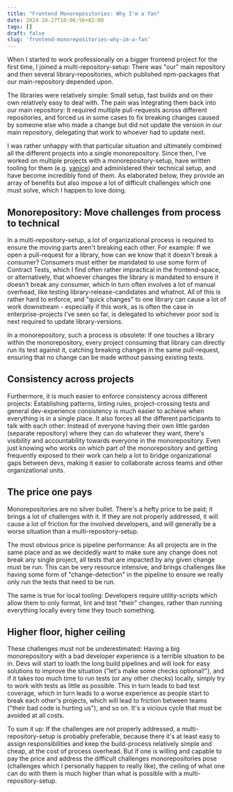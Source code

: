 ```yaml
---
title: "Frontend Monorepositories: Why I'm a fan"
date: 2024-10-27T10:06:56+02:00
tags: []
draft: false
slug: 'frontend-monorepositories-why-im-a-fan'
---
```


When I started to work professionally on a bigger frontend project for the first time, I joined a multi-repository-setup:
There was "our" main repository and then several library-repositories, which published npm-packages that our main-repository depended upon.

The libraries were relatively simple: Small setup, fast builds and on their own relatively easy to deal with.
The pain was întegrating them back into our main repository: It required multiple pull-requests across different repositories,
and forced us in some cases to fix breaking changes caused by someone else who made a change but did not update the version in our main repository, delegating that work to whoever had to update next.

I was rather unhappy with that particular situation and ultimately combined all the different projects into a single monorepository.
Since then, I've worked on multiple projects with a monorepository-setup, have written tooling for them (e.g. [yanice](https://github.com/abuob/yanice)) and administered their technical setup,
and have become incredibly fond of them. As elaborated below, they provide an array of benefits but also impose a lot of difficult challenges which one must solve, which I happen to love doing.

## Monorepository: Move challenges from process to technical

In a multi-repository-setup, a lot of organizational process is required to ensure the moving parts aren't breaking each other.
For example: If we open a pull-request for a library, how can we know that it doesn't break a consumer?
Consumers must either be mandated to use some form of Contract Tests, which I find often rather impractical in the frontend-space, or alternatively,
that whoever changes the library is mandated to ensure it doesn't break any consumer, which in turn often involves a lot of manual overhead, like testing library-release-candidates and whatnot.
All of this is rather hard to enforce, and "quick changes" to one library can cause a lot of work downstream -
especially if this work, as is often the case in enterprise-projects I've seen so far, is delegated to whichever poor sod is next required to update library-versions.

In a monorepository, such a process is obsolete: If one touches a library within the monorepository, every project consuming that library can directly run its test against it,
catching breaking changes in the same pull-request, ensuring that no change can be made without passing existing tests.

## Consistency across projects

Furthermore, it is much easier to enforce consistency across different projects: Establishing patterns, linting rules, project-crossing tests and general dev-experience consistency is much easier
to achieve when everything is in a single place. It also forces all the different participants to talk with each other:
Instead of everyone having their own little garden (separate repository) where they can do whatever they want, there's visibility and accountability towards everyone in the monorepository.
Even just knowing who works on which part of the monorepository and getting frequently exposed to their work can help a lot to bridge organizational gaps between devs,
making it easier to collaborate across teams and other organizational units.

## The price one pays

Monorepositories are no silver bullet. There's a hefty price to be paid; it brings a lot of challenges with it.
If they are not properly addressed, it will cause a lot of friction for the involved developers, and will generally be a worse situation than a multi-repository-setup.

The most obvious price is pipeline performance: As all projects are in the same place and as we decidedly want to make sure any change does not break any single project, all tests that are impacted
by any given change must be run. This can be very resource intensive, and brings challenges like having some form of "change-detection" in the pipeline to ensure
we really only run the tests that need to be run.

The same is true for local tooling: Developers require utility-scripts which allow them to only format, lint and test "their" changes,
rather than running everything locally every time they touch something.

## Higher floor, higher ceiling

These challenges must not be underestimated: Having a big monorepository with a bad developer experience is a terrible situation to be in.
Devs will start to loath the long build pipelines and will look for easy solutions to improve the situation ("let's make some checks optional!"),
and if it takes too much time to run tests (or any other checks) locally, simply try to work with tests as little as possible.
This in turn leads to bad test coverage, which in turn leads to a worse experience as people start to break each other's projects, which will lead to friction between teams
("their bad code is hurting us"), and so on. It's a vicious cycle that must be avoided at all costs.

To sum it up: If the challenges are not properly addressed, a multi-repository-setup is probably preferable,
because there it's at least easy to assign responsibilities and keep the build-process relatively simple and cheap, at the cost of process overhead.
But if one is willing and capable to pay the price and address the difficult challenges monorepositories pose (challenges which I personally happen to really like),
the ceiling of what one can do with them is much higher than what is possible with a multi-repository-setup.
